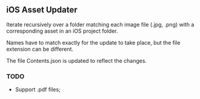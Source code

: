 ## iOS Asset Updater

Iterate recursively over a folder matching each image file (.jpg, .png) with a corresponding asset in an iOS project folder.

Names have to match exactly for the update to take place, but the file extension can be different.

The file Contents.json is updated to reflect the changes.

### TODO

- Support .pdf files;
